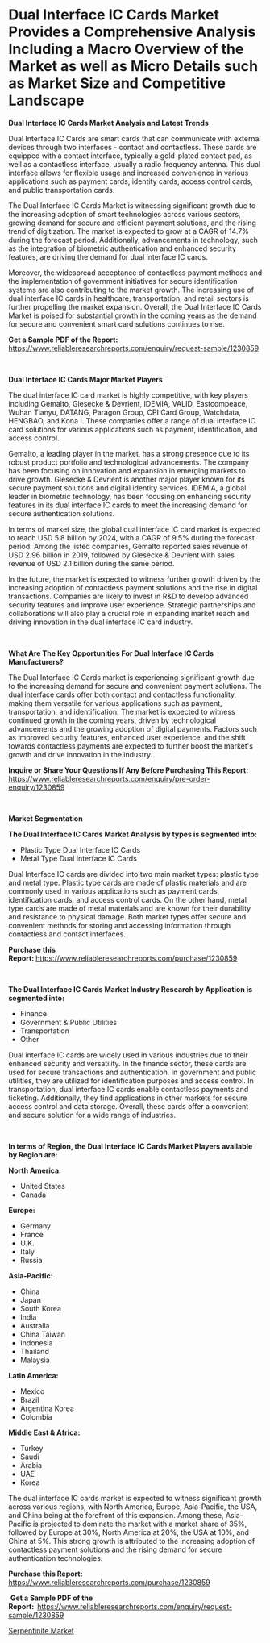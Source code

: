 <p><h1>Dual Interface IC Cards Market Provides a Comprehensive Analysis Including a Macro Overview of the Market as well as Micro Details such as Market Size and Competitive Landscape</h1></p><p><strong>Dual Interface IC Cards Market Analysis and Latest Trends</strong></p>
<p><p>Dual Interface IC Cards are smart cards that can communicate with external devices through two interfaces - contact and contactless. These cards are equipped with a contact interface, typically a gold-plated contact pad, as well as a contactless interface, usually a radio frequency antenna. This dual interface allows for flexible usage and increased convenience in various applications such as payment cards, identity cards, access control cards, and public transportation cards.</p><p>The Dual Interface IC Cards Market is witnessing significant growth due to the increasing adoption of smart technologies across various sectors, growing demand for secure and efficient payment solutions, and the rising trend of digitization. The market is expected to grow at a CAGR of 14.7% during the forecast period. Additionally, advancements in technology, such as the integration of biometric authentication and enhanced security features, are driving the demand for dual interface IC cards.</p><p>Moreover, the widespread acceptance of contactless payment methods and the implementation of government initiatives for secure identification systems are also contributing to the market growth. The increasing use of dual interface IC cards in healthcare, transportation, and retail sectors is further propelling the market expansion. Overall, the Dual Interface IC Cards Market is poised for substantial growth in the coming years as the demand for secure and convenient smart card solutions continues to rise.</p></p>
<p><strong>Get a Sample PDF of the Report:&nbsp;</strong> <a href="https://www.reliableresearchreports.com/enquiry/request-sample/1230859">https://www.reliableresearchreports.com/enquiry/request-sample/1230859</a></p>
<p>&nbsp;</p>
<p><strong>Dual Interface IC Cards Major Market Players</strong></p>
<p><p>The dual interface IC card market is highly competitive, with key players including Gemalto, Giesecke & Devrient, IDEMIA, VALID, Eastcompeace, Wuhan Tianyu, DATANG, Paragon Group, CPI Card Group, Watchdata, HENGBAO, and Kona I. These companies offer a range of dual interface IC card solutions for various applications such as payment, identification, and access control.</p><p>Gemalto, a leading player in the market, has a strong presence due to its robust product portfolio and technological advancements. The company has been focusing on innovation and expansion in emerging markets to drive growth. Giesecke & Devrient is another major player known for its secure payment solutions and digital identity services. IDEMIA, a global leader in biometric technology, has been focusing on enhancing security features in its dual interface IC cards to meet the increasing demand for secure authentication solutions.</p><p>In terms of market size, the global dual interface IC card market is expected to reach USD 5.8 billion by 2024, with a CAGR of 9.5% during the forecast period. Among the listed companies, Gemalto reported sales revenue of USD 2.96 billion in 2019, followed by Giesecke & Devrient with sales revenue of USD 2.1 billion during the same period.</p><p>In the future, the market is expected to witness further growth driven by the increasing adoption of contactless payment solutions and the rise in digital transactions. Companies are likely to invest in R&D to develop advanced security features and improve user experience. Strategic partnerships and collaborations will also play a crucial role in expanding market reach and driving innovation in the dual interface IC card industry.</p></p>
<p>&nbsp;</p>
<p><strong>What Are The Key Opportunities For Dual Interface IC Cards Manufacturers?</strong></p>
<p><p>The Dual Interface IC Cards market is experiencing significant growth due to the increasing demand for secure and convenient payment solutions. The dual interface cards offer both contact and contactless functionality, making them versatile for various applications such as payment, transportation, and identification. The market is expected to witness continued growth in the coming years, driven by technological advancements and the growing adoption of digital payments. Factors such as improved security features, enhanced user experience, and the shift towards contactless payments are expected to further boost the market's growth and drive innovation in the industry.</p></p>
<p><strong>Inquire or Share Your Questions If Any Before Purchasing This Report:</strong> <a href="https://www.reliableresearchreports.com/enquiry/pre-order-enquiry/1230859">https://www.reliableresearchreports.com/enquiry/pre-order-enquiry/1230859</a></p>
<p>&nbsp;</p>
<p><strong>Market Segmentation</strong></p>
<p><strong>The Dual Interface IC Cards Market Analysis by types is segmented into:</strong></p>
<p><ul><li>Plastic Type Dual Interface IC Cards</li><li>Metal Type Dual Interface IC Cards</li></ul></p>
<p><p>Dual Interface IC cards are divided into two main market types: plastic type and metal type. Plastic type cards are made of plastic materials and are commonly used in various applications such as payment cards, identification cards, and access control cards. On the other hand, metal type cards are made of metal materials and are known for their durability and resistance to physical damage. Both market types offer secure and convenient methods for storing and accessing information through contactless and contact interfaces.</p></p>
<p><strong>Purchase this Report:&nbsp;</strong><a href="https://www.reliableresearchreports.com/purchase/1230859">https://www.reliableresearchreports.com/purchase/1230859</a></p>
<p>&nbsp;</p>
<p><strong>The Dual Interface IC Cards Market Industry Research by Application is segmented into:</strong></p>
<p><ul><li>Finance</li><li>Government & Public Utilities</li><li>Transportation</li><li>Other</li></ul></p>
<p><p>Dual interface IC cards are widely used in various industries due to their enhanced security and versatility. In the finance sector, these cards are used for secure transactions and authentication. In government and public utilities, they are utilized for identification purposes and access control. In transportation, dual interface IC cards enable contactless payments and ticketing. Additionally, they find applications in other markets for secure access control and data storage. Overall, these cards offer a convenient and secure solution for a wide range of industries.</p></p>
<p>&nbsp;</p>
<p><strong>In terms of Region, the Dual Interface IC Cards Market Players available by Region are:</strong></p>
<p>
    <p> <strong> North America: </strong>
        <ul>
            <li>United States</li>
            <li>Canada</li>
        </ul>
        </p> 
    <p> <strong> Europe: </strong>
        <ul>
            <li>Germany</li>
            <li>France</li>
            <li>U.K.</li>
            <li>Italy</li>
            <li>Russia</li>
        </ul>
        </p> 
    <p> <strong> Asia-Pacific: </strong>
        <ul>
            <li>China</li>
            <li>Japan</li>
            <li>South Korea</li>
            <li>India</li>
            <li>Australia</li>
            <li>China Taiwan</li>
            <li>Indonesia</li>
            <li>Thailand</li>
            <li>Malaysia</li>
        </ul>
        </p> 
    <p> <strong> Latin America: </strong>
        <ul>
            <li>Mexico</li>
            <li>Brazil</li>
            <li>Argentina Korea</li>
            <li>Colombia</li>
        </ul>
        </p> 
    <p> <strong> Middle East & Africa: </strong>
        <ul>
            <li>Turkey</li>
            <li>Saudi</li>
            <li>Arabia</li>
            <li>UAE</li>
            <li>Korea</li>
        </ul>
    </p>
    </p>
<p><p>The dual interface IC cards market is expected to witness significant growth across various regions, with North America, Europe, Asia-Pacific, the USA, and China being at the forefront of this expansion. Among these, Asia-Pacific is projected to dominate the market with a market share of 35%, followed by Europe at 30%, North America at 20%, the USA at 10%, and China at 5%. This strong growth is attributed to the increasing adoption of contactless payment solutions and the rising demand for secure authentication technologies.</p></p>
<p><strong>Purchase this Report: </strong><a href="https://www.reliableresearchreports.com/purchase/1230859">https://www.reliableresearchreports.com/purchase/1230859</a></p>
<p>&nbsp;<strong>Get a Sample PDF of the Report:&nbsp;&nbsp;</strong><a href="https://www.reliableresearchreports.com/enquiry/request-sample/1230859">https://www.reliableresearchreports.com/enquiry/request-sample/1230859</a></p>
<p><strong></strong></p>
<p><p><a href="https://unruly-ladybug-44b.notion.site/Serpentinite-Market-Analysis-Examines-its-Scope-on-Growth-Opportunities-and-Forecasted-Trends-Spann-ce94ea009baf4d75b92ef051a3c41cfa">Serpentinite Market</a></p></p>